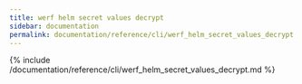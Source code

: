 ```yaml
---
title: werf helm secret values decrypt
sidebar: documentation
permalink: documentation/reference/cli/werf_helm_secret_values_decrypt.html
---
```


{% include /documentation/reference/cli/werf_helm_secret_values_decrypt.md %}
